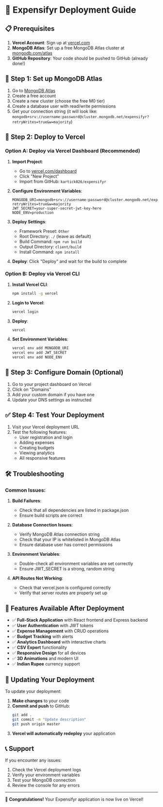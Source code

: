 # 🚀 Expensifyr Deployment Guide

## 📋 Prerequisites

1. **Vercel Account**: Sign up at [vercel.com](https://vercel.com)
2. **MongoDB Atlas**: Set up a free MongoDB Atlas cluster at [mongodb.com/atlas](https://mongodb.com/atlas)
3. **GitHub Repository**: Your code should be pushed to GitHub (already done!)

## 🔧 Step 1: Set up MongoDB Atlas

1. Go to [MongoDB Atlas](https://mongodb.com/atlas)
2. Create a free account
3. Create a new cluster (choose the free M0 tier)
4. Create a database user with read/write permissions
5. Get your connection string (it will look like: `mongodb+srv://username:password@cluster.mongodb.net/expensifyr?retryWrites=true&w=majority`)

## 🚀 Step 2: Deploy to Vercel

### Option A: Deploy via Vercel Dashboard (Recommended)

1. **Import Project**:
   - Go to [vercel.com/dashboard](https://vercel.com/dashboard)
   - Click "New Project"
   - Import from GitHub: `kartick026/expensifyr`

2. **Configure Environment Variables**:
   ```
   MONGODB_URI=mongodb+srv://username:password@cluster.mongodb.net/expensifyr?retryWrites=true&w=majority
   JWT_SECRET=your-super-secret-jwt-key-here
   NODE_ENV=production
   ```

3. **Deploy Settings**:
   - Framework Preset: `Other`
   - Root Directory: `./` (leave as default)
   - Build Command: `npm run build`
   - Output Directory: `client/build`
   - Install Command: `npm install`

4. **Deploy**: Click "Deploy" and wait for the build to complete

### Option B: Deploy via Vercel CLI

1. **Install Vercel CLI**:
   ```bash
   npm install -g vercel
   ```

2. **Login to Vercel**:
   ```bash
   vercel login
   ```

3. **Deploy**:
   ```bash
   vercel
   ```

4. **Set Environment Variables**:
   ```bash
   vercel env add MONGODB_URI
   vercel env add JWT_SECRET
   vercel env add NODE_ENV
   ```

## 🔧 Step 3: Configure Domain (Optional)

1. Go to your project dashboard on Vercel
2. Click on "Domains"
3. Add your custom domain if you have one
4. Update your DNS settings as instructed

## ✅ Step 4: Test Your Deployment

1. Visit your Vercel deployment URL
2. Test the following features:
   - User registration and login
   - Adding expenses
   - Creating budgets
   - Viewing analytics
   - All responsive features

## 🛠️ Troubleshooting

### Common Issues:

1. **Build Failures**:
   - Check that all dependencies are listed in package.json
   - Ensure build scripts are correct

2. **Database Connection Issues**:
   - Verify MongoDB Atlas connection string
   - Check that your IP is whitelisted in MongoDB Atlas
   - Ensure database user has correct permissions

3. **Environment Variables**:
   - Double-check all environment variables are set correctly
   - Ensure JWT_SECRET is a strong, random string

4. **API Routes Not Working**:
   - Check that vercel.json is configured correctly
   - Verify that server routes are properly set up

## 📱 Features Available After Deployment

- ✅ **Full-Stack Application** with React frontend and Express backend
- ✅ **User Authentication** with JWT tokens
- ✅ **Expense Management** with CRUD operations
- ✅ **Budget Tracking** with alerts
- ✅ **Analytics Dashboard** with interactive charts
- ✅ **CSV Export** functionality
- ✅ **Responsive Design** for all devices
- ✅ **3D Animations** and modern UI
- ✅ **Indian Rupee** currency support

## 🔄 Updating Your Deployment

To update your deployment:

1. **Make changes** to your code
2. **Commit and push** to GitHub:
   ```bash
   git add .
   git commit -m "Update description"
   git push origin master
   ```
3. **Vercel will automatically redeploy** your application

## 📞 Support

If you encounter any issues:
1. Check the Vercel deployment logs
2. Verify your environment variables
3. Test your MongoDB connection
4. Review the console for any errors

---

🎉 **Congratulations!** Your Expensifyr application is now live on Vercel!
